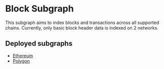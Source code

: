 # Block Subgraph

This subgraph aims to index blocks and transactions across all supported chains. Currently, only basic block header data is indexed on 2 networks.

## Deployed subgraphs

* [Ethereum](https://thegraph.com/hosted-service/subgraph/destiner/blocks-ethereum)
* [Polygon](https://thegraph.com/hosted-service/subgraph/destiner/blocks-polygon)
